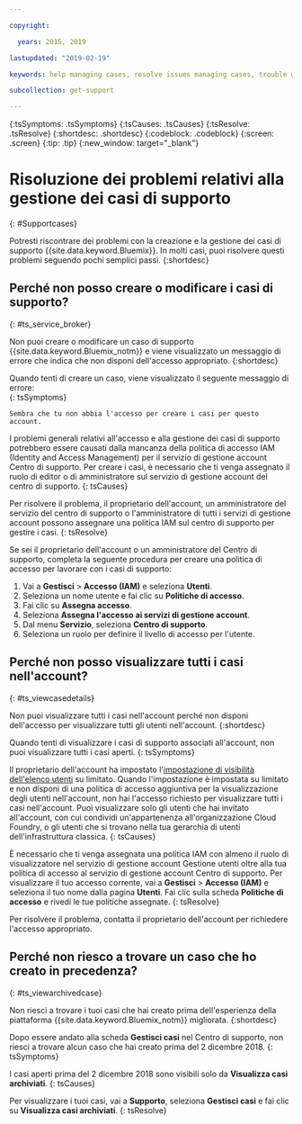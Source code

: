 ```yaml
---

copyright:

  years: 2015, 2019

lastupdated: "2019-02-19"

keywords: help managing cases, resolve issues managing cases, trouble working with cases

subcollection: get-support

---
```



{:tsSymptoms: .tsSymptoms}
{:tsCauses: .tsCauses}
{:tsResolve: .tsResolve}
{:shortdesc: .shortdesc}
{:codeblock: .codeblock}
{:screen: .screen}
{:tip: .tip}
{:new_window: target="_blank"}


# Risoluzione dei problemi relativi alla gestione dei casi di supporto
{: #Supportcases}

Potresti riscontrare dei problemi con la creazione e la gestione dei casi di supporto {{site.data.keyword.Bluemix}}. In molti casi, puoi risolvere questi problemi seguendo pochi semplici passi.
{:shortdesc}

## Perché non posso creare o modificare i casi di supporto? 
{: #ts_service_broker}

Non puoi creare o modificare un caso di supporto {{site.data.keyword.Bluemix_notm}} e viene visualizzato un messaggio di errore che indica che non disponi dell'accesso appropriato. 
{:shortdesc}

Quando tenti di creare un caso, viene visualizzato il seguente messaggio di errore:   
{: tsSymptoms}

`Sembra che tu non abbia l'accesso per creare i casi per questo account.`

I problemi generali relativi all'accesso e alla gestione dei casi di supporto potrebbero essere causati
dalla mancanza della politica di accesso IAM (Identity and Access Management) per il servizio di gestione account Centro di supporto. Per creare i casi, è necessario che ti venga assegnato il ruolo di editor o di amministratore sul servizio di gestione account del centro di supporto. 
{: tsCauses}

Per risolvere il problema, il proprietario dell'account, un amministratore del servizio del centro di supporto o l'amministratore di tutti i servizi di gestione account possono assegnare una politica IAM sul centro di supporto per gestire i casi. 
{: tsResolve}

Se sei il proprietario dell'account o un amministratore del Centro di supporto, completa la seguente procedura per creare una politica di accesso per lavorare con i casi di supporto:

1. Vai a **Gestisci** &gt; **Accesso (IAM)** e seleziona **Utenti**.
2. Seleziona un nome utente e fai clic su **Politiche di accesso**. 
3. Fai clic su **Assegna accesso**. 
4. Seleziona **Assegna l'accesso ai servizi di gestione account**. 
5. Dal menu **Servizio**, seleziona **Centro di supporto**. 
6. Seleziona un ruolo per definire il livello di accesso per l'utente. 


## Perché non posso visualizzare tutti i casi nell'account?
{: #ts_viewcasedetails}

Non puoi visualizzare tutti i casi nell'account perché non disponi dell'accesso per visualizzare tutti gli utenti nell'account. 
{:shortdesc}

Quando tenti di visualizzare i casi di supporto associati all'account, non puoi visualizzare tutti i casi aperti. 
{: tsSymptoms}

Il proprietario dell'account ha impostato l'[impostazione di visibilità dell'elenco utenti](/docs/iam?topic=iam-userlistview#userlistview) su limitato. Quando l'impostazione è impostata su limitato e non disponi di una politica di accesso aggiuntiva per la visualizzazione degli utenti nell'account, non hai l'accesso richiesto per visualizzare tutti i casi nell'account. Puoi visualizzare solo gli utenti che hai invitato all'account, con cui condividi un'appartenenza all'organizzazione Cloud Foundry, o gli utenti che si trovano nella tua gerarchia di utenti dell'infrastruttura classica. 
{: tsCauses}

È necessario che ti venga assegnata una politica IAM con almeno il ruolo di visualizzatore nel servizio di gestione account Gestione utenti oltre alla tua politica di accesso al servizio di gestione account Centro di supporto. Per visualizzare il tuo accesso corrente, vai a **Gestisci** &gt; **Accesso (IAM)** e seleziona il tuo nome dalla pagina **Utenti**. Fai clic sulla scheda **Politiche di accesso** e rivedi le tue politiche assegnate. 
{: tsResolve}

Per risolvere il problema, contatta il proprietario dell'account per richiedere l'accesso appropriato. 

## Perché non riesco a trovare un caso che ho creato in precedenza? 
{: #ts_viewarchivedcase}

Non riesci a trovare i tuoi casi che hai creato prima dell'esperienza della piattaforma {{site.data.keyword.Bluemix_notm}} migliorata. 
{:shortdesc}

Dopo essere andato alla scheda **Gestisci casi** nel Centro di supporto, non riesci a trovare alcun caso che hai creato prima del 2 dicembre 2018. 
{: tsSymptoms}

I casi aperti prima del 2 dicembre 2018 sono visibili solo da **Visualizza casi archiviati**. 
{: tsCauses}

Per visualizzare i tuoi casi, vai a **Supporto**, seleziona **Gestisci casi** e fai clic su **Visualizza casi archiviati**.
{: tsResolve} 






